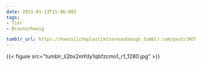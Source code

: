 ```yaml
---
date: 2011-03-13T15:06:00Z
tags:
- Tier
- Braunschweig

tumblr_url: https://haesslicheplastiktiereundzeugs.tumblr.com/post/3859732740
---
```

{{< figure src="tumblr_li2bx2mYdy1qbfzcmo1_r1_1280.jpg" >}}
